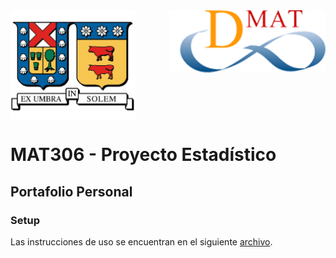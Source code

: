 <header>
<img src="./images/utfsm.png" width=200 alt="UTFSM" align="left"/>
<img src="./images/dmat.png" alt="DMAT" align="right"/>
</header>
</br></br></br></br></br>

</br>
</br>


# MAT306 - Proyecto Estadístico

## Portafolio Personal

### Setup

Las instrucciones de uso se encuentran en el siguiente [archivo](docs/setup.md). 

